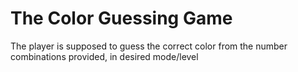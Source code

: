 # The Color Guessing Game

The player is supposed to guess the correct color from the number combinations provided, in desired mode/level

